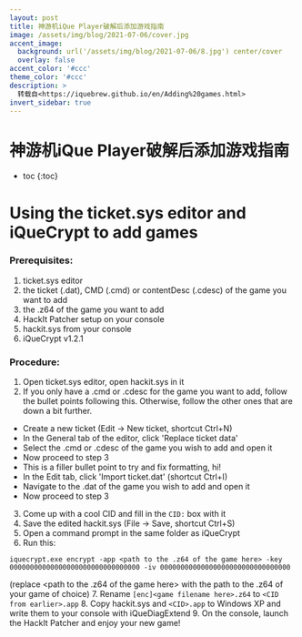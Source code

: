 ```yaml
---
layout: post
title: 神游机iQue Player破解后添加游戏指南
image: /assets/img/blog/2021-07-06/cover.jpg
accent_image: 
  background: url('/assets/img/blog/2021-07-06/8.jpg') center/cover
  overlay: false
accent_color: '#ccc'
theme_color: '#ccc'
description: >
  转载自<https://iquebrew.github.io/en/Adding%20games.html>
invert_sidebar: true
---
```


# 神游机iQue Player破解后添加游戏指南

* toc
{:toc}

# Using the ticket.sys editor and iQueCrypt to add games

### Prerequisites:

1. ticket.sys editor
2. the ticket (.dat), CMD (.cmd) or contentDesc (.cdesc) of the game you want to add
3. the .z64 of the game you want to add
4. HackIt Patcher setup on your console
5. hackit.sys from your console
6. iQueCrypt v1.2.1

### Procedure:

1. Open ticket.sys editor, open hackit.sys in it
2. If you only have a .cmd or .cdesc for the game you want to add, follow the bullet points following this. Otherwise, follow the other ones that are down a bit further.
  * Create a new ticket (Edit → New ticket, shortcut Ctrl+N)
  * In the General tab of the editor, click 'Replace ticket data'
  * Select the .cmd or .cdesc of the game you wish to add and open it
  * Now proceed to step 3
  * This is a filler bullet point to try and fix formatting, hi!
  * In the Edit tab, click 'Import ticket.dat' (shortcut Ctrl+I)
  * Navigate to the .dat of the game you wish to add and open it
  * Now proceed to step 3

3. Come up with a cool CID and fill in the `CID:` box with it
4. Save the edited hackit.sys (File → Save, shortcut Ctrl+S)
5. Open a command prompt in the same folder as iQueCrypt
6. Run this:
```
iquecrypt.exe encrypt -app <path to the .z64 of the game here> -key 00000000000000000000000000000000 -iv 00000000000000000000000000000000
```
(replace <path to the .z64 of the game here> with the path to the .z64 of your game of choice)
7. Rename `[enc]<game filename here>.z64` to `<CID from earlier>.app`
8. Copy hackit.sys and `<CID>.app` to Windows XP and write them to your console with iQueDiagExtend
9. On the console, launch the HackIt Patcher and enjoy your new game!
